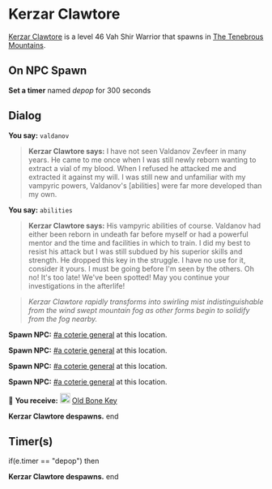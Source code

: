 # Kerzar Clawtore



[Kerzar Clawtore](/npc/172187) is a level 46 Vah Shir Warrior that spawns in [The Tenebrous Mountains](/zone/172).



## On NPC Spawn

**Set a timer** named *depop* for 300 seconds


## Dialog

**You say:** `valdanov`



>**Kerzar Clawtore says:** I have not seen Valdanov Zevfeer in many years. He came to me once when I was still newly reborn wanting to extract a vial of my blood.  When I refused he attacked me and extracted it against my will. I was still new and unfamiliar with my vampyric powers, Valdanov's [abilities] were far more developed than my own.

**You say:** `abilities`



>**Kerzar Clawtore says:** His vampyric abilities of course. Valdanov had either been reborn in undeath far before myself or had a powerful mentor and the time and facilities in which to train. I did my best to resist his attack but I was still subdued by his superior skills and strength. He dropped this key in the struggle. I have no use for it, consider it yours. I must be going before I'm seen by the others. Oh no! It's too late! We've been spotted! May you continue your investigations in the afterlife!


>*Kerzar Clawtore   rapidly transforms into swirling mist indistinguishable from the wind swept mountain fog as other forms begin to solidify from the fog nearby.*


**Spawn NPC:**  [\#a coterie general](/npc/172185) at this location.


**Spawn NPC:**  [\#a coterie general](/npc/172185) at this location.


**Spawn NPC:**  [\#a coterie general](/npc/172185) at this location.


**Spawn NPC:**  [\#a coterie general](/npc/172185) at this location.


 &#127873; **You receive:**  <img style="background:url(/static/icons/blank_slot.gif);width:20px;height:20px;" src="/static/icons/item_1078.png" alt="" /> <a
                                href="/item/31758" data-url="31758" class="tooltip-link link">Old Bone Key</a> 

 


**Kerzar Clawtore despawns.**
end



## Timer(s)

if(e.timer == "depop") then


**Kerzar Clawtore despawns.**
end

